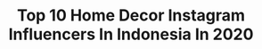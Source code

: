 ---
title: Top 10 Home Decor Instagram Influencers In Indonesia In 2020
description: >-
  Find top home decor Instagram influencers in Indonesia in 2020. Most popular hashtags: #dirumahaja #homedecor #homesweethome #rumahminimalis.
platform: Instagram
profiles:
  - username: "taruna_home"
    fullname: >-
      🏠 Klasik  Modern Sederhana 🏡
    location: "Indonesia"
    followers: 111819
    engagement: 129
    commentsToLikes: 0.067449
    id: ck55ocq1683vl0i110h301hhq
    verified: false
    hashtags: "#hdltidurlagiyuk, #mejabelajar, #livingroomdecor, #coversofamurah"
  - username: "nurrin_nurrinawati"
    fullname: >-
      nurrinawati
    location: "Indonesia"
    followers: 2236
    engagement: 742
    commentsToLikes: 0.266189
    id: ck8t5048e8eqc0j78a1roxgpt
    verified: false
    hashtags: "#coffeetable, #dekorasitaman, #tkgiveaway2, #kamarshabbychic"
  - username: "dina_rafasya"
    fullname: >-
      Dina
    location: "Indonesia"
    followers: 3577
    engagement: 772
    commentsToLikes: 0.435575
    id: ck55ocnjj83t30i11zd6q6x6c
    verified: false
    hashtags: "#instadecor, #inspirasidapurmungil, #custombyorder, #rumahcantikidaman"
  - username: "drg_diahnovi"
    fullname: >-
      _rumahnovi  📍MLG
    location: "Indonesia"
    followers: 8124
    engagement: 477
    commentsToLikes: 0.316250
    id: ck8t501dg8eh90j78ivdbh0at
    verified: false
    hashtags: "#shoecovers, #bench, #woodplank, #rumahcantikidaman"
  - username: "natalie_sarahs"
    fullname: >-
      Natalie Sarah S.
    location: "Indonesia"
    followers: 731491
    engagement: 77
    commentsToLikes: 0.016441
    id: ck13brxstwvr30i19lur3sb5x
    verified: true
    hashtags: "#coffee, #tulips, #artificialflowers, #monday"
  - username: "rumah_aila"
    fullname: >-
      itsmeera
    location: "Indonesia"
    followers: 7741
    engagement: 203
    commentsToLikes: 0.273202
    id: ck8t5055x8esu0j78w9u1401f
    verified: false
    hashtags: "#eeaa, #bantalscandinavian, #homedecorsid, #homedecorloverfamilybogor"
  - username: "anneklopstra"
    fullname: >-
      Bali | Fashion | Fitness
    location: "Indonesia"
    followers: 28197
    engagement: 632
    commentsToLikes: 0.163838
    id: ck5hr0q0uu26j0i11nl6m75z0
    verified: false
    hashtags: "#nusalembongan, #selfie, #swingswing, #fashionista"
  - username: "charlotte.ferran"
    fullname: >-
      Charlotte Ferran
    location: "Indonesia"
    followers: 205359
    engagement: 332
    commentsToLikes: 0.018588
    id: ck0u7bwta4bfs0i19wr1f0tb9
    verified: false
    hashtags: "#justbaby, #trendykids, #vidgram, #cuteangels"
  - username: "ruri_ferori"
    fullname: >-
      Inspirasi Rumah Mungil Cilla
    location: "Indonesia"
    followers: 5769
    engagement: 1010
    commentsToLikes: 0.186349
    id: ck55odh8n85fh0i11vmm0xufx
    verified: false
    hashtags: "#ga, #hdltempatroti, #ranting, #holdstrong"
  - username: "rhadyan_s"
    fullname: >-
      Perjuangan Kaum Marjinal
    location: "Indonesia"
    followers: 21966
    engagement: 2349
    commentsToLikes: 0.012630
    id: ck15tdoidhlf70i19fn65c4ee
    verified: false
    hashtags: "#potrsemangat, #sukoharjo, #inspirasiruangan, #kakeknenek"
---
